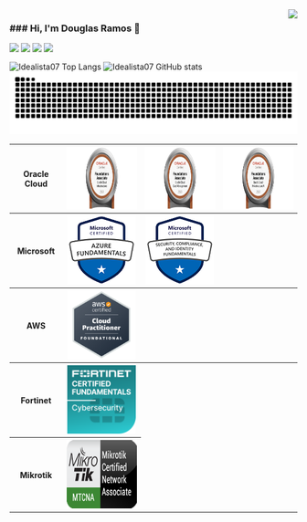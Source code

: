 <img align="right" src="https://komarev.com/ghpvc/?username=idealista07&label=PROFILE+VIEWS&style=for-the-badge&color=brightgreen">
<h3>### Hi, I'm Douglas Ramos 👋</h3>
<div align="justify">
<a href = "https://api.whatsapp.com/send/?phone=48996635252&text&type=phone_number&app_absent=0"><img src="https://img.shields.io/badge/WhatsApp-25D366?style=for-the-badge&logo=whatsapp&logoColor=white"></a>
<a href = "https://t.me/DSRamos_007"><img src="https://img.shields.io/badge/Telegram-2CA5E0?style=for-the-badge&logo=telegram&logoColor=white"><a>
<a href="https://www.linkedin.com/in/douglas-ramos-ti/" target="_blank"><img src="https://img.shields.io/badge/-LinkedIn-%230077B5?style=for-the-badge&logo=linkedin&logoColor=white" target="_blank"></a> 
<a href = "mailto:ramos.ti@live.com"><img src="https://img.shields.io/badge/Outlook-0078D4?style=for-the-badge&logo=microsoft-outlook&logoColor=white"></a>

</div>

<div>
    
<!--Quadro com Contador, Quadro de linguagens-->
![Idealista07 Top Langs](https://github-readme-stats-git-masterrstaa-rickstaa.vercel.app/api/top-langs/?username=Idealista07&layout=donut&langs_count=8&show_icons=true&bg_color=000&border_color=30A3DC&title_color=E94D5F&text_color=FFF)
![Idealista07 GitHub stats](https://github-readme-stats.vercel.app/api?username=Idealista07&theme=transparent&bg_color=000&border_color=30A3DC&show_icons=true&icon_color=30A3DC&title_color=E94D5F&text_color=FFF)
![Snake animation](https://github.com/idealista07/idealista07/blob/output/github-contribution-grid-snake-dark.svg)
<table>
<tr>
  <th> Oracle Cloud </th>
        <th>    
            <!-- Oracle OCI Foundation-->
            <a href="https://catalog-education.oracle.com/pls/certview/sharebadge?id=9FB4D5C3DAA201B115CCE8EF6392CEAAA27CF7ED36A292D367C8183C62799499">
              <img height= 110px;  width= 220px; alt="Oracle Cloud Infrastructure Foundations" src="/Badges/OCI-F.png">
            </a>
        </th>
        <th>
            <!-- Oracle OCI Data Management-->
            <a href="https://catalog-education.oracle.com/pls/certview/sharebadge?id=D63B1CF3669A4CE442502DD9FA8A15B4770443EBB4F8BCD3FE28CF96399598D8">
              <img height= 110px; width= 220px; alt="Oracle Cloud Data Management" src="/Badges/OCI-F-DT.png">
            </a>
        </th>
        <th>
            <!-- Oracle OCI AI-->
            <a href="https://catalog-education.oracle.com/pls/certview/sharebadge?id=2769EA13B7D2E9E1B4503BC229579EA750F9513A4047AF98B43E650CAE9714B2">
              <img height= 110px; width= 220px; alt="Oracle Cloud AI Foundations Associate" src="/Badges/OCI-F-AI.png">
            </a>
        </th>
  </tr>
  <tr>
    <th> Microsoft</th>
        <th>    
            <!-- Azure AZ-900-->
            <a href="https://www.credly.com/badges/30fe4e2c-f59e-4a1a-b91e-eec4ddd5cfe7/public_url">
         <img height= 120px; width= 120px; alt="Azure Fundamentals" src="/Badges/AZ-900.png">
            </a>
        </th>
        <th>  
            <!-- Azure SC-900-->
            <a href="https://www.credly.com/badges/008273c5-a4c3-4de7-afb5-61b7a55c143d/public_url">
              <img height= 120px; width= 120px; alt="Fundamentos de Segurança, Conformidade e Identidade" src="/Badges/sc-900.png">
            </a>
        </th>
          <th></th>
    </tr>
    <tr>
    <th>AWS</th>
        <th>    
            <!-- AWS Cloud Practitioner-->
            <a href="https://www.credly.com/badges/a5b5394d-7e41-4b81-94e0-d592a6f9dfdf/public_url">
              <img height= 120px; width= 120px; alt="Praticante de nuvem certificado pela AWS" src="/Badges/aws-p.png">
            </a>
        </th>
            <th></th>
            <th></th>
    </tr>
    <tr>
    <th>Fortinet </th>
            <th>
                <!-- Fortinet Fundamentos Cybersecurity-->
                <a href="https://credly.com/badges/d82a2876-db33-400e-bde5-a416443ca755">
                  <img height= 120px; width= 120px; alt="Fortinet Fundamentos Cybersecurity" src="/Badges/FCF-C.png">
                </a>
            </th>
            <th></th>
            <th></th>
        </tr>
        <tr>
    <th>Mikrotik</th><th>
            <!-- Mikrotik MTCNA-->
            <a href="https://mikrotik.com/certificateSearch">
              <img height= 120px; width= 201px; alt="mikrotik MTCNA" src="/Badges/MTCNA.png">
            </a>
    </th>
    </tr>
    </table>
    
<!--## My favorite tools and technologies ⚙️
> Tools and technologies that I have worked with and am interested in
<table>
  <tr>
       <td align="center" width="96">
        <img src="https://techstack-generator.vercel.app/github-icon.svg" width="65" height="65" alt="GitHub" />
      <br>Github
    </td>
          <td align="center" width="96">
        <img src="https://techstack-generator.vercel.app/docker-icon.svg" width="65" height="65" alt="Rest API" />
      <br>Docker
    </td>
  </tr>
</table>
Escopo padrão **idealista07/idealista07** is a ✨ _special_ ✨ repository because its `README.md` (this file) appears on your GitHub profile.
Here are some ideas to get you started:
- 🔭 I’m currently working on ...
- 🌱 I’m currently learning ...
- 👯 I’m looking to collaborate on ...
- 🤔 I’m looking for help with ...
- 💬 Ask me about ...
- 📫 How to reach me: ...
- 😄 Pronouns: ...
- ⚡ Fun fact: ...
  <details>
  <summary>Cursos 👁️</summary>
  <br/>
    <th>🏅 Certificados de Redes</th>
    <tr align=center>
        <td>    
            Mikrotik MTCNA
            <a href="#">
              <img height= 120px; width= 201px; alt="DLTEC_REDES_BASICO" src="/Certificados/Redes/DLTEC_BasicodeRedes.pdf">
            </a>
        </td>
        <td></td>
    </tr>
</details>-->
